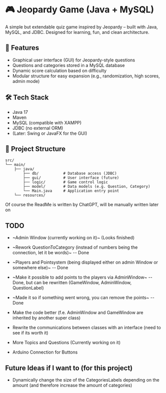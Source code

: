 # 🎮 Jeopardy Game (Java + MySQL)

A simple but extendable quiz game inspired by Jeopardy – built with Java, MySQL, and JDBC. Designed for learning, fun, and clean architecture.

## 🚀 Features

- Graphical user interface (GUI) for Jeopardy-style questions
- Questions and categories stored in a MySQL database
- Dynamic score calculation based on difficulty
- Modular structure for easy expansion (e.g., randomization, high scores, admin mode)

## 🛠️ Tech Stack

- Java 17
- Maven
- MySQL (compatible with XAMPP)
- JDBC (no external ORM)
- (Later: Swing or JavaFX for the GUI)

## 📁 Project Structure

```text
src/
└── main/
    ├── java/
        ├── db/           # Database access (JDBC)
        ├── gui/          # User interface (future)
        ├── logic/        # Game control logic
        ├── model/        # Data models (e.g. Question, Category)
        └── Main.java     # Application entry point
    └── resources/

```
Of course the ReadMe is written by ChatGPT, will be manually written later on



## TODO

- ~Admin Window (currently working on it)~ (Looks finished)
- ~Rework QuestionToCategory (instead of numbers being the connection, let it be words)~ -- Done
- ~Players and Pointsystem (being displayed either on admin Window or somewhere else)~ -- Done
- ~Make it possible to add points to the players via AdminWindow~ -- Done, but can be rewritten (GameWindow, AdminWindow, QuestionLabel)
- ~Made it so if something went wrong, you can remove the points~ -- Done

- Make the code better (f.e. AdminWindow and GameWindow are inherited by another super class)
- Rewrite the communications between classes with an interface (need to see if its worth it)
- More Topics and Questions (Currently working on it)
- Arduino Connection for Buttons



## Future Ideas if I want to (for this project)

- Dynamically change the size of the CategoriesLabels depending on the amount (and therefore increase the amount of categories)
